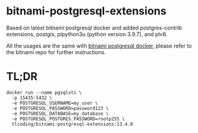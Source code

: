 # bitnami-postgresql-extensions

Based on latest bitnami postgresql docker and added postgres-contrib extensions, postgis, plpython3u (python version 3.9.7), and plv8.

All the usages are the same with [bitnami postgresql docker](https://github.com/bitnami/bitnami-docker-postgresql), please refer to the bitnami repo for further instructions.

# TL;DR

```console
docker run --name pgsqlxts \
  -p 15435:5432 \
  -e POSTGRESQL_USERNAME=my_user \
  -e POSTGRESQL_PASSWORD=password123 \
  -e POSTGRESQL_DATABASE=my_database \
  -e POSTGRESQL_POSTGRES_PASSWORD=rootp255 \
  tlcoding/bitnami-postgresql-extensions:13.4.0
```

